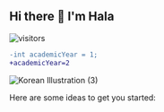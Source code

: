 ## Hi there 👋 I'm Hala
![visitors](https://visitor-badge.laobi.icu/badge?page_id=page.id)

```diff
-int academicYear = 1;
+academicYear=2
```


![Korean Illustration (3)](https://github.com/Hala-Fawzi-AlQassrawi/Hala-Fawzi-AlQassrawi/assets/172307153/364092c4-fd93-4684-bb15-b8385e9fc9b9)


Here are some ideas to get you started:
<!--
**Hala-Fawzi-AlQassrawi/Hala-Fawzi-AlQassrawi** is a ✨ _special_ ✨ repository because its `README.md` (this file) appears on your GitHub profile.





- 🔭 I’m currently working on ...
- 🌱 I’m currently learning ...
- 👯 I’m looking to collaborate on ...
- 🤔 I’m looking for help with ...
- 💬 Ask me about ...
- 📫 How to reach me: ...
- 😄 Pronouns: ...
- ⚡ Fun fact: ...
-->
